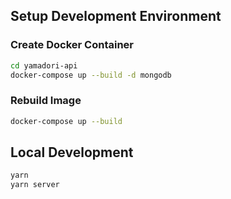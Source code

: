 ## Setup Development Environment

### Create Docker Container

```bash
cd yamadori-api
docker-compose up --build -d mongodb
```
### Rebuild Image

```bash
docker-compose up --build
```
## Local Development

```bash
yarn
yarn server
```
